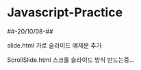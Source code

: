# Javascript-Practice
##-20/10/08-##

slide.html
가로 슬라이드 예제문 추가

ScrollSlide.html
스크롤 슬라이드 방식 만드는중...
